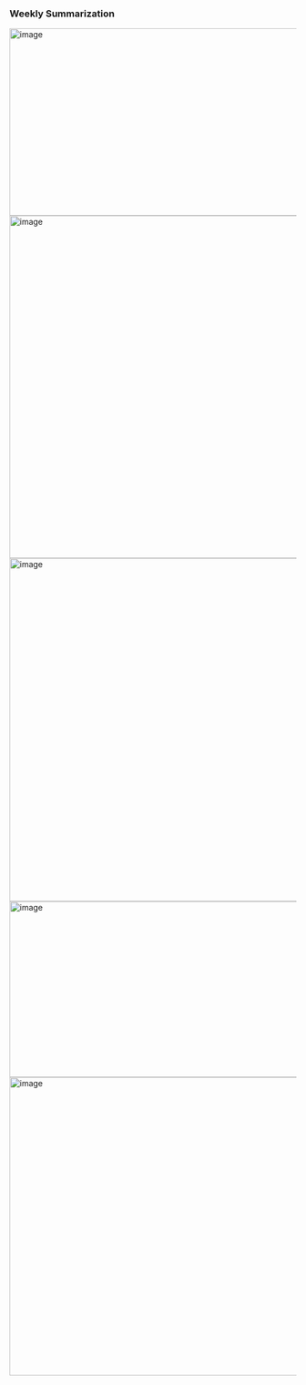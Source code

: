 ### Weekly Summarization
<img width="1095" height="329" alt="image" src="https://github.com/user-attachments/assets/e7306a04-3ac3-4b07-ba66-cd72e56363ef" />
<img width="919" height="602" alt="image" src="https://github.com/user-attachments/assets/0e4d5fa8-9f1b-4af1-b801-27e0c773830d" />
<img width="1181" height="603" alt="image" src="https://github.com/user-attachments/assets/85b2b4de-38b8-41dc-aa49-1420fd725917" />
<img width="967" height="309" alt="image" src="https://github.com/user-attachments/assets/c34cebb2-c03b-4c55-a230-a7abc98aaddf" />
<img width="967" height="524" alt="image" src="https://github.com/user-attachments/assets/e431882c-c8b5-49f8-a6b3-88e7063867b9" />


